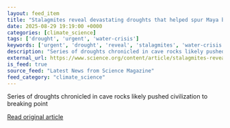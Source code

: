 ```yaml
---
layout: feed_item
title: "Stalagmites reveal devastating droughts that helped spur Maya breakdown"
date: 2025-08-29 19:19:00 +0000
categories: [climate_science]
tags: ['drought', 'urgent', 'water-crisis']
keywords: ['urgent', 'drought', 'reveal', 'stalagmites', 'water-crisis', 'devastating']
description: "Series of droughts chronicled in cave rocks likely pushed civilization to breaking point"
external_url: https://www.science.org/content/article/stalagmites-reveal-devastating-droughts-helped-spur-maya-breakdown
is_feed: true
source_feed: "Latest News from Science Magazine"
feed_category: "climate_science"
---
```


Series of droughts chronicled in cave rocks likely pushed civilization to breaking point

[Read original article](https://www.science.org/content/article/stalagmites-reveal-devastating-droughts-helped-spur-maya-breakdown)
